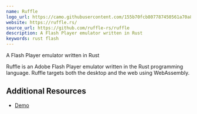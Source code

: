 ```yaml
---
name: Ruffle
logo_url: https://camo.githubusercontent.com/155b70fcb807787450561a70a898326746497618/68747470733a2f2f727566666c652e72732f6173736574732f6c6f676f2e706e67
website: https://ruffle.rs/
source_url: https://github.com/ruffle-rs/ruffle
description: A Flash Player emulator written in Rust
keywords: rust flash
---
```


A Flash Player emulator written in Rust

Ruffle is an Adobe Flash Player emulator written in the Rust programming language. Ruffle targets both the desktop and the web using WebAssembly.

## Additional Resources

- [Demo](http://ruffle-rs.s3-website-us-west-1.amazonaws.com/builds/web-demo/index.html?file=synj1.swf)
